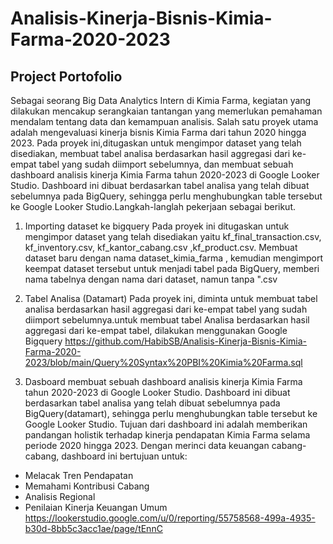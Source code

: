 # Analisis-Kinerja-Bisnis-Kimia-Farma-2020-2023
## Project Portofolio
Sebagai seorang Big Data Analytics Intern di Kimia Farma, kegiatan yang dilakukan mencakup serangkaian tantangan yang memerlukan pemahaman mendalam tentang data dan kemampuan analisis. Salah satu proyek utama adalah mengevaluasi kinerja bisnis Kimia Farma dari tahun 2020 hingga 2023. Pada proyek ini,ditugaskan untuk mengimpor dataset yang telah disediakan, membuat tabel analisa berdasarkan hasil aggregasi dari ke-empat tabel yang sudah diimport sebelumnya, dan membuat sebuah dashboard analisis kinerja Kimia Farma tahun 2020-2023 di Google Looker Studio. Dashboard ini dibuat berdasarkan tabel analisa yang telah dibuat sebelumnya pada BigQuery, sehingga perlu menghubungkan table tersebut ke Google Looker Studio.Langkah-langlah pekerjaan sebagai berikut.
1. Importing dataset ke bigquery
   Pada proyek ini  ditugaskan untuk mengimpor dataset yang telah disediakan yaitu  kf_final_transaction.csv, kf_inventory.csv, kf_kantor_cabang.csv ,kf_product.csv.
Membuat dataset baru dengan nama dataset_kimia_farma , kemudian mengimport keempat dataset tersebut untuk menjadi tabel pada BigQuery, memberi nama tabelnya dengan nama dari dataset, namun tanpa ".csv

2. Tabel Analisa (Datamart)
Pada proyek ini, diminta untuk membuat tabel analisa berdasarkan hasil aggregasi dari ke-empat tabel yang sudah diimport sebelumnya.untuk membuat tabel Analisa berdasarkan hasil aggregasi dari ke-empat tabel, dilakukan menggunakan Google Bigquery https://github.com/HabibSB/Analisis-Kinerja-Bisnis-Kimia-Farma-2020-2023/blob/main/Query%20Syntax%20PBI%20Kimia%20Farma.sql
3. Dasboard
membuat sebuah dashboard analisis kinerja Kimia Farma tahun 2020-2023 di Google Looker Studio. Dashboard ini dibuat berdasarkan tabel analisa yang telah dibuat sebelumnya pada BigQuery(datamart), sehingga  perlu menghubungkan table tersebut ke Google Looker Studio. Tujuan dari dashboard ini adalah memberikan pandangan holistik terhadap kinerja pendapatan Kimia Farma selama periode 2020 hingga 2023. Dengan merinci data keuangan cabang-cabang, dashboard ini bertujuan untuk:
- Melacak Tren Pendapatan
- Memahami Kontribusi Cabang
- Analisis Regional
- Penilaian Kinerja Keuangan Umum
https://lookerstudio.google.com/u/0/reporting/55758568-499a-4935-b30d-8bb5c3acc1ae/page/tEnnC
